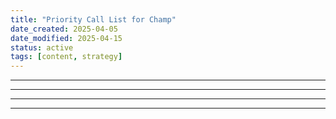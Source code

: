 ```yaml
---
title: "Priority Call List for Champ"
date_created: 2025-04-05
date_modified: 2025-04-15
status: active
tags: [content, strategy]
---
```


---

---

---

---


